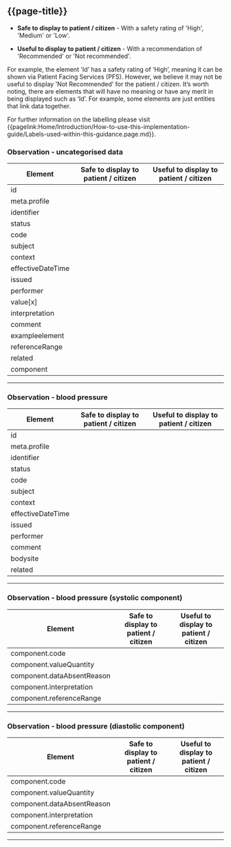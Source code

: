 ## {{page-title}}

<div class="nhsd-a-box nhsd-a-box--bg-light-yellow nhsd-!t-margin-bottom-6 nhsd-t-body">

-  <b>Safe to display to patient / citizen</b> - With a safety rating of 'High', 'Medium' or 'Low'.

-  <b>Useful to display to patient / citizen</b> - With a recommendation of 'Recommended' or 'Not recommended'.

For example, the element 'Id’ has a safety rating of ‘High’, meaning it can be shown via Patient Facing Services (PFS). However, we believe it may not be useful to display 'Not Recommended' for the patient / citizen. It’s worth noting, there are elements that will have no meaning or have any merit in being displayed such as ‘Id’. For example, some elements are just entities that link data together.

For further information on the labelling please visit {{pagelink:Home/Introduction/How-to-use-this-implementation-guide/Labels-used-within-this-guidance.page.md}}.
</div>

### Observation - uncategorised data

<table data-responsive>
    <thead>
        <tr>
            <th>Element</th>
            <th data-no-sort>Safe to display to patient / citizen</th>
            <th data-no-sort>Useful to display to patient / citizen</th>
        </tr>
    </thead>
    <tbody>
        <tr>
            <td>id</td>
            <td><span class="fas fa-check-circle text-success fa-lg"></span></td>
            <td><span class="fas fa-times-circle text-danger fa-lg" title="Not useful"></span></td>
        </tr>
        <tr>
            <td>meta.profile</td>
            <td><span class="fas fa-check-circle text-success fa-lg"></span></td>
            <td><span class="fas fa-times-circle text-danger fa-lg" title="Not useful"></span></td>
        </tr>
        <tr>
            <td>identifier</td>
            <td><span class="fas fa-check-circle text-success fa-lg"></span></td>
            <td><span class="fas fa-times-circle text-danger fa-lg" title="Not useful"></span></td>
        </tr>
        <tr>
            <td>status</td>
            <td><span class="fas fa-check-circle text-success fa-lg"></span></td>
            <td><span class="fas fa-times-circle text-danger fa-lg" title="Not useful"></span></td>
        </tr>
        <tr>
            <td>code</td>
            <td><span class="fas fa-check-circle text-success fa-lg"></span></td>
            <td><span class="fas fa-check-circle text-success fa-lg"></span></td>
        </tr>
        <tr>
            <td>subject</td>
            <td><span class="fas fa-check-circle text-success fa-lg"></span></td>
            <td><span class="fas fa-times-circle text-danger fa-lg" title="Not useful"></span></td>
        </tr>
        <tr>
            <td>context</td>
            <td><span class="fas fa-check-circle text-success fa-lg"></span></td>
            <td><span class="fas fa-times-circle text-danger fa-lg" title="Not useful"></span></td>
        </tr>
        <tr>
            <td>effectiveDateTime</td>
            <td><span class="fas fa-check-circle text-success fa-lg"></span></td>
            <td><span class="fas fa-check-circle text-success fa-lg"></span></td>
        </tr>
        <tr>
            <td>issued</td>
            <td><span class="fas fa-exclamation-circle text-warning fa-lg" title="Use with caution"></span></td>
            <td><span class="fas fa-check-circle text-success fa-lg"></span></td>
        </tr>
        <tr>
            <td>performer</td>
            <td><span class="fas fa-check-circle text-success fa-lg"></span></td>
            <td><span class="fas fa-check-circle text-success fa-lg"></span></td>
        </tr>
        <tr>
            <td>value[x]</td>
            <td><span class="fas fa-check-circle text-success fa-lg"></span></td>
            <td><span class="fas fa-check-circle text-success fa-lg"></span></td>
        </tr>
        <tr>
            <td>interpretation</td>
            <td><span class="fas fa-check-circle text-success fa-lg"></span></td>
            <td><span class="fas fa-check-circle text-success fa-lg"></span></td>
        </tr>
        <tr>
            <td>comment</td>
            <td><span class="fas fa-check-circle text-success fa-lg"></span></td>
            <td><span class="fas fa-check-circle text-success fa-lg"></span></td>
        </tr>
        <tr>
            <td>exampleelement</td>
            <td><span class="fas fa-check-circle text-success fa-lg"></span></td>
            <td><span class="fas fa-check-circle text-success fa-lg"></span></td>
        </tr>
        <tr>
            <td>referenceRange</td>
            <td><span class="fas fa-exclamation-circle text-warning fa-lg" title="Use with caution"></span></td>
            <td><span class="fas fa-check-circle text-success fa-lg"></span></td>
        </tr>
        <tr>
            <td>related</td>
            <td><span class="fas fa-check-circle text-success fa-lg"></span></td>
            <td><span class="fas fa-times-circle text-danger fa-lg" title="Not useful"></span></td>
        </tr>
        <tr>
            <td>component</td>
            <td><span class="fas fa-check-circle text-success fa-lg"></span></td>
            <td><span class="fas fa-check-circle text-success fa-lg"></span></td>
        </tr>
    </tbody>
</table>

---

### Observation - blood pressure

<table data-responsive>
    <thead>
        <tr>
            <th>Element</th>
            <th data-no-sort>Safe to display to patient / citizen</th>
            <th data-no-sort>Useful to display to patient / citizen</th>
        </tr>
    </thead>
    <tbody>
        <tr>
            <td>id</td>
            <td><span class="fas fa-check-circle text-success fa-lg"></span></td>
            <td><span class="fas fa-times-circle text-danger fa-lg" title="Not useful"></span></td>
        </tr>
        <tr>
            <td>meta.profile</td>
            <td><span class="fas fa-check-circle text-success fa-lg"></span></td>
            <td><span class="fas fa-times-circle text-danger fa-lg" title="Not useful"></span></td>
        </tr>
        <tr>
            <td>identifier</td>
            <td><span class="fas fa-check-circle text-success fa-lg"></span></td>
            <td><span class="fas fa-times-circle text-danger fa-lg" title="Not useful"></span></td>
        </tr>
        <tr>
            <td>status</td>
            <td><span class="fas fa-check-circle text-success fa-lg"></span></td>
            <td><span class="fas fa-times-circle text-danger fa-lg" title="Not useful"></span></td>
        </tr>
        <tr>
            <td>code</td>
            <td><span class="fas fa-exclamation-circle text-warning fa-lg" title="Use with caution"></span></td>
            <td><span class="fas fa-check-circle text-success fa-lg"></span></td>
        </tr>
        <tr>
            <td>subject</td>
            <td><span class="fas fa-check-circle text-success fa-lg"></span></td>
            <td><span class="fas fa-times-circle text-danger fa-lg" title="Not useful"></span></td>
        </tr>
        <tr>
            <td>context</td>
            <td><span class="fas fa-check-circle text-success fa-lg"></span></td>
            <td><span class="fas fa-times-circle text-danger fa-lg" title="Not useful"></span></td>
        </tr>
        <tr>
            <td>effectiveDateTime</td>
            <td><span class="fas fa-check-circle text-success fa-lg"></span></td>
            <td><span class="fas fa-check-circle text-success fa-lg"></span></td>
        </tr>
        <tr>
            <td>issued</td>
            <td><span class="fas fa-exclamation-circle text-warning fa-lg" title="Use with caution"></span></td>
            <td><span class="fas fa-check-circle text-success fa-lg"></span></td>
        </tr>
        <tr>
            <td>performer</td>
            <td><span class="fas fa-check-circle text-success fa-lg"></span></td>
            <td><span class="fas fa-check-circle text-success fa-lg"></span></td>
        </tr>
        <tr>
            <td>comment</td>
            <td><span class="fas fa-check-circle text-success fa-lg"></span></td>
            <td><span class="fas fa-check-circle text-success fa-lg"></span></td>
        </tr>
        <tr>
            <td>bodysite</td>
            <td><span class="fas fa-check-circle text-success fa-lg"></span></td>
            <td><span class="fas fa-check-circle text-success fa-lg"></span></td>
        </tr>
        <tr>
            <td>related</td>
            <td><span class="fas fa-check-circle text-success fa-lg"></span></td>
            <td><span class="fas fa-times-circle text-danger fa-lg" title="Not useful"></span></td>
        </tr>
    </tbody>
</table>

---

### Observation - blood pressure (systolic component)

<table data-responsive>
    <thead>
        <tr>
            <th>Element</th>
            <th data-no-sort>Safe to display to patient / citizen</th>
            <th data-no-sort>Useful to display to patient / citizen</th>
        </tr>
    </thead>
    <tbody>
        <tr>
            <td>component.code</td>
            <td><span class="fas fa-check-circle text-success fa-lg"></span></td>
            <td><span class="fas fa-check-circle text-success fa-lg"></span></td>
        </tr>
        <tr>
            <td>component.valueQuantity</td>
            <td><span class="fas fa-check-circle text-success fa-lg"></span></td>
            <td><span class="fas fa-check-circle text-success fa-lg"></span></td>
        </tr>
        <tr>
            <td>component.dataAbsentReason</td>
            <td><span class="fas fa-check-circle text-success fa-lg"></span></td>
            <td><span class="fas fa-check-circle text-success fa-lg"></span></td>
        </tr>
        <tr>
            <td>component.interpretation</td>
            <td><span class="fas fa-check-circle text-success fa-lg"></span></td>
            <td><span class="fas fa-check-circle text-success fa-lg"></span></td>
        </tr>
        <tr>
            <td>component.referenceRange</td>
            <td><span class="fas fa-times-circle text-danger fa-lg" title="Not advised"></span></td>
            <td><span class="fas fa-times-circle text-danger fa-lg" title="Not useful"></span></td>
        </tr>
    </tbody>
</table>

---

### Observation - blood pressure (diastolic component)

<table data-responsive>
    <thead>
        <tr>
            <th>Element</th>
            <th data-no-sort>Safe to display to patient / citizen</th>
            <th data-no-sort>Useful to display to patient / citizen</th>
        </tr>
    </thead>
    <tbody>
        <tr>
            <td>component.code</td>
            <td><span class="fas fa-check-circle text-success fa-lg"></span></td>
            <td><span class="fas fa-check-circle text-success fa-lg"></span></td>
        </tr>
        <tr>
            <td>component.valueQuantity</td>
            <td><span class="fas fa-check-circle text-success fa-lg"></span></td>
            <td><span class="fas fa-check-circle text-success fa-lg"></span></td>
        </tr>
        <tr>
            <td>component.dataAbsentReason</td>
            <td><span class="fas fa-check-circle text-success fa-lg"></span></td>
            <td><span class="fas fa-check-circle text-success fa-lg"></span></td>
        </tr>
        <tr>
            <td>component.interpretation</td>
            <td><span class="fas fa-check-circle text-success fa-lg"></span></td>
            <td><span class="fas fa-check-circle text-success fa-lg"></span></td>
        </tr>
        <tr>
            <td>component.referenceRange</td>
            <td><span class="fas fa-times-circle text-danger fa-lg" title="Not advised"></span></td>
            <td><span class="fas fa-times-circle text-danger fa-lg" title="Not useful"></span></td>
        </tr>
    </tbody>
</table>

---